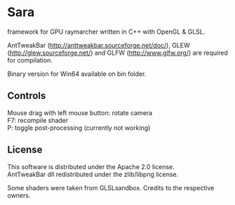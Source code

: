 # Sara
framework for GPU raymarcher written in C++ with OpenGL & GLSL.

AntTweakBar (http://anttweakbar.sourceforge.net/doc/), GLEW (http://glew.sourceforge.net/) and GLFW (http://www.glfw.org/) are required for compilation.

Binary version for Win64 available on bin folder.

## Controls
Mouse drag with left mouse button: rotate camera <br>
F7: recompile shader <br>
P: toggle post-processing (currently not working) <br>

## License
This software is distributed under the Apache 2.0 license.<br>
AntTweakBar dll redistributed under the zlib/libpng license.<br>

Some shaders were taken from GLSLsandbox. Credits to the respective owners.